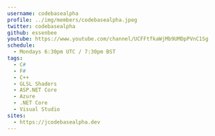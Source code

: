 ```yaml
---
username: codebasealpha
profile: ../img/members/codebasealpha.jpeg
twitter: codebasealpha
github: essenbee
youtube: https://www.youtube.com/channel/UCFFtfkaWjMb9UMDpPVnC1Sg
schedule:
  - Mondays 6:30pm UTC / 7:30pm BST
tags:
  - C#
  - F#
  - C++
  - GLSL Shaders
  - ASP.NET Core
  - Azure
  - .NET Core
  - Visual Studio
sites:
  - https://jcodebasealpha.dev  
---
```


